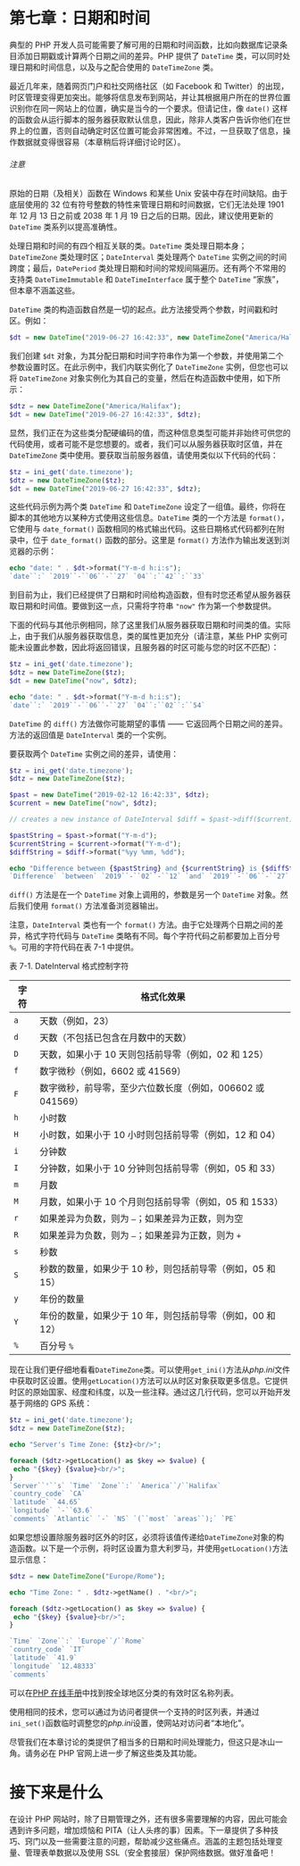 # 第七章：日期和时间

典型的 PHP 开发人员可能需要了解可用的日期和时间函数，比如向数据库记录条目添加日期戳或计算两个日期之间的差异。PHP 提供了 `DateTime` 类，可以同时处理日期和时间信息，以及与之配合使用的 `DateTimeZone` 类。

最近几年来，随着网页门户和社交网络社区（如 Facebook 和 Twitter）的出现，时区管理变得更加突出。能够将信息发布到网站，并让其根据用户所在的世界位置识别你在同一网站上的位置，确实是当今的一个要求。但请记住，像 `date()` 这样的函数会从运行脚本的服务器获取默认信息，因此，除非人类客户告诉你他们在世界上的位置，否则自动确定时区位置可能会非常困难。不过，一旦获取了信息，操作数据就变得很容易（本章稍后将详细讨论时区）。

###### 注意

原始的日期（及相关）函数在 Windows 和某些 Unix 安装中存在时间缺陷。由于底层使用的 32 位有符号整数的特性来管理日期和时间数据，它们无法处理 1901 年 12 月 13 日之前或 2038 年 1 月 19 日之后的日期。因此，建议使用更新的 `DateTime` 类系列以提高准确性。

处理日期和时间的有四个相互关联的类。`DateTime` 类处理日期本身；`DateTimeZone` 类处理时区；`DateInterval` 类处理两个 `DateTime` 实例之间的时间跨度；最后，`DatePeriod` 类处理日期和时间的常规间隔遍历。还有两个不常用的支持类 `DateTimeImmutable` 和 `DateTimeInterface` 属于整个 `DateTime` “家族”，但本章不涵盖这些。

`DateTime` 类的构造函数自然是一切的起点。此方法接受两个参数，时间戳和时区。例如：

```php
$dt = new DateTime("2019-06-27 16:42:33", new DateTimeZone("America/Halifax"));
```

我们创建 `$dt` 对象，为其分配日期和时间字符串作为第一个参数，并使用第二个参数设置时区。在此示例中，我们内联实例化了 `DateTimeZone` 实例，但您也可以将 `DateTimeZone` 对象实例化为其自己的变量，然后在构造函数中使用，如下所示：

```php
$dtz = new DateTimeZone("America/Halifax");
$dt = new DateTime("2019-06-27 16:42:33", $dtz);
```

显然，我们正在为这些类分配硬编码的值，而这种信息类型可能并非始终可供您的代码使用，或者可能不是您想要的。或者，我们可以从服务器获取时区值，并在 `DateTimeZone` 类中使用。要获取当前服务器值，请使用类似以下代码的代码：

```php
$tz = ini_get('date.timezone');
$dtz = new DateTimeZone($tz);
$dt = new DateTime("2019-06-27 16:42:33", $dtz);
```

这些代码示例为两个类 `DateTime` 和 `DateTimeZone` 设定了一组值。最终，你将在脚本的其他地方以某种方式使用这些信息。`DateTime` 类的一个方法是 `format()`，它使用与 `date_format()` 函数相同的格式输出代码。这些日期格式代码都列在附录中，位于 `date_format()` 函数的部分。这里是 `format()` 方法作为输出发送到浏览器的示例：

```php
echo "date: " . $dt->format("Y-m-d h:i:s");
`date``:` `2019``-``06``-``27` `04``:``42``:``33`
```

到目前为止，我们已经提供了日期和时间给构造函数，但有时您还希望从服务器获取日期和时间值。要做到这一点，只需将字符串 `"now"` 作为第一个参数提供。

下面的代码与其他示例相同，除了这里我们从服务器获取日期和时间类的值。实际上，由于我们从服务器获取信息，类的属性更加充分（请注意，某些 PHP 实例可能未设置此参数，因此将返回错误，且服务器的时区可能与您的时区不匹配）：

```php
$tz = ini_get('date.timezone');
$dtz = new DateTimeZone($tz);
$dt = new DateTime("now", $dtz);

echo "date: " . $dt->format("Y-m-d h:i:s");
`date``:` `2019``-``06``-``27` `04``:``02``:``54`
```

`DateTime` 的 `diff()` 方法做你可能期望的事情 —— 它返回两个日期之间的差异。方法的返回值是 `DateInterval` 类的一个实例。

要获取两个 `DateTime` 实例之间的差异，请使用：

```php
$tz = ini_get('date.timezone');
$dtz = new DateTimeZone($tz);

$past = new DateTime("2019-02-12 16:42:33", $dtz);
$current = new DateTime("now", $dtz);

// creates a new instance of DateInterval $diff = $past->diff($current);

$pastString = $past->format("Y-m-d");
$currentString = $current->format("Y-m-d");
$diffString = $diff->format("%yy %mm, %dd");

echo "Difference between {$pastString} and {$currentString} is {$diffString}";
`Difference` `between` `2019``-``02``-``12` `and` `2019``-``06``-``27` `is` `0``y` `4``m``,` `14``d`
```

`diff()` 方法是在一个 `DateTime` 对象上调用的，参数是另一个 `DateTime` 对象。然后我们使用 `format()` 方法准备浏览器输出。

注意，`DateInterval` 类也有一个 `format()` 方法。由于它处理两个日期之间的差异，格式字符代码与 `DateTime` 类略有不同。每个字符代码之前都要加上百分号 `%`。可用的字符代码在表 7-1 中提供。

表 7-1\. DateInterval 格式控制字符

| 字符 | 格式化效果 |
| --- | --- |
| `a` | 天数（例如，23） |
| `d` | 天数（不包括已包含在月数中的天数） |
| `D` | 天数，如果小于 10 天则包括前导零（例如，02 和 125） |
| `f` | 数字微秒（例如，6602 或 41569） |
| `F` | 数字微秒，前导零，至少六位数长度（例如，006602 或 041569） |
| `h` | 小时数 |
| `H` | 小时数，如果小于 10 小时则包括前导零（例如，12 和 04） |
| `i` | 分钟数 |
| `I` | 分钟数，如果小于 10 分钟则包括前导零（例如，05 和 33） |
| `m` | 月数 |
| `M` | 月数，如果小于 10 个月则包括前导零（例如，05 和 1533） |
| `r` | 如果差异为负数，则为 `–`；如果差异为正数，则为空 |
| `R` | 如果差异为负数，则为 `–`；如果差异为正数，则为 `+` |
| `s` | 秒数 |
| `S` | 秒数的数量，如果少于 10 秒，则包括前导零（例如，05 和 15） |
| `y` | 年份的数量 |
| `Y` | 年份的数量，如果少于 10 年，则包括前导零（例如，00 和 12） |
| `%` | 百分号 `%` |

现在让我们更仔细地看看`DateTimeZone`类。可以使用`get_ini()`方法从*php.ini*文件中获取时区设置。使用`getLocation()`方法可以从时区对象获取更多信息。它提供时区的原始国家、经度和纬度，以及一些注释。通过这几行代码，您可以开始开发基于网络的 GPS 系统：

```php
$tz = ini_get('date.timezone');
$dtz = new DateTimeZone($tz);

echo "Server's Time Zone: {$tz}<br/>";

foreach ($dtz->getLocation() as $key => $value) {
 echo "{$key} {$value}<br/>";
}
`Server``'``s` `Time` `Zone``:` `America``/``Halifax`
`country_code` `CA`
`latitude` `44.65`
`longitude` `-``63.6`
`comments` `Atlantic` `-` `NS` `(``most` `areas``);` `PE`
```

如果您想设置除服务器时区外的时区，必须将该值传递给`DateTimeZone`对象的构造函数。以下是一个示例，将时区设置为意大利罗马，并使用`getLocation()`方法显示信息：

```php
$dtz = new DateTimeZone("Europe/Rome");

echo "Time Zone: " . $dtz->getName() . "<br/>";

foreach ($dtz->getLocation() as $key => $value) {
 echo "{$key} {$value}<br/>";
}

`Time` `Zone``:` `Europe``/``Rome`
`country_code` `IT`
`latitude` `41.9`
`longitude` `12.48333`
`comments`
```

可以在[PHP 在线手册](https://oreil.ly/EDpf6)中找到按全球地区分类的有效时区名称列表。

使用相同的技术，您可以通过为访问者提供一个支持的时区列表，并通过`ini_set()`函数临时调整您的*php.ini*设置，使网站对访问者“本地化”。

尽管我们在本章讨论的类提供了相当多的日期和时间处理能力，但这只是冰山一角。请务必在 PHP 官网上进一步了解这些类及其功能。

# 接下来是什么

在设计 PHP 网站时，除了日期管理之外，还有很多需要理解的内容，因此可能会遇到许多问题，增加烦恼和 PITA（让人头疼的事）因素。下一章提供了多种技巧、窍门以及一些需要注意的问题，帮助减少这些痛点。涵盖的主题包括处理变量、管理表单数据以及使用 SSL（安全套接层）保护网络数据。做好准备吧！
